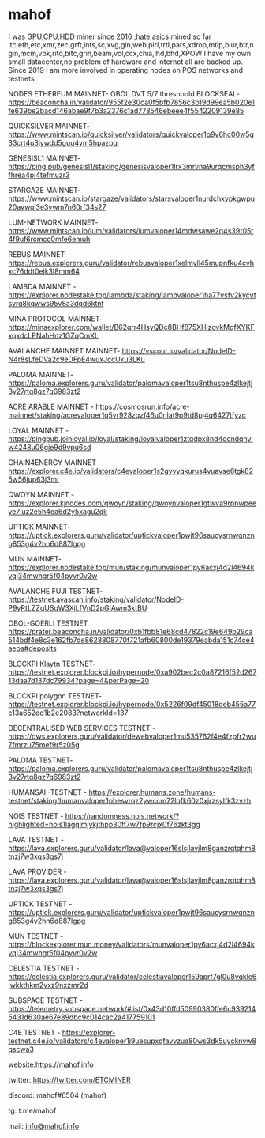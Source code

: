 # mahof
I was GPU,CPU,HDD miner since 2016 ,hate asics,mined so far ltc,eth,etc,xmr,zec,grft,ints,sc,xvg,gin,web,pirl,trtl,pars,xdrop,mtip,blur,btr,ngin,mcm,vbk,rito,bitc,grin,beam,vol,ccx,chia,lhd,bhd,XPOW
I have my own small datacenter,no problem of hardware and internet all are backed up.
Since 2019 I am more involved in operating nodes on POS networks and testnets

NODES
ETHEREUM MAINNET- OBOL DVT 5/7 threshoold BLOCKSEAL- https://beaconcha.in/validator/955f2e30ca0f5bfb7856c3b19d99ea5b020e1fe639be2bacd146abae9f7b3a2376c1ad778546ebeee4f5542209139e85

QUICKSILVER MAINNET- https://www.mintscan.io/quicksilver/validators/quickvaloper1q9v6hc00w5g33crt4u3jywdd5guu4ym5hpazpq

GENESISL1 MAINNET- https://ping.pub/genesisl1/staking/genesisvaloper1lrx3mrvna9urqcmsph3yffhrea4pj4tefmuzr3

STARGAZE MAINNET- https://www.mintscan.io/stargaze/validators/starsvaloper1nurdchxypkgwpu20avwqj3e3ywm7n60rf34s27

LUM-NETWORK MAINNET- https://www.mintscan.io/lum/validators/lumvaloper14mdwsawe2q4s39r05r4f9uf6rcmcc0mfe6emuh

REBUS MAINNET- https://rebus.explorers.guru/validator/rebusvaloper1xelmyll45mupnfku4cvhxc76ddt0ejk3l8mm64

LAMBDA MAINNET - https://explorer.nodestake.top/lambda/staking/lambvaloper1ha77vsfv2kycytsvrq8kqwws95v8a3dqd6ktnt

MINA PROTOCOL MAINNET- https://minaexplorer.com/wallet/B62qrr4HsyQDc8BHf875XHizovkMqfXYKFxqxdcLPNahHnz1GZqCmXL

AVALANCHE MAINNET MAINNET- https://vscout.io/validator/NodeID-N4r8sLfeDVa2c9eDFpE4wuxJccUku3LKu

PALOMA MAINNET- https://paloma.explorers.guru/validator/palomavaloper1tsu8nthuspe4zlkejtj3v27rtq8qz7q6983zt2

ACRE ARABLE MAINNET - https://cosmosrun.info/acre-mainnet/staking/acrevaloper1q5vr928zqzf46u0nlat9p9td8pj4q6427tfyzc

LOYAL MAINNET - https://pingpub.joinloyal.io/loyal/staking/loyalvaloper1ztqdpx8nd4dcndqhylw4248u06gje9d9vpu6sd

CHAIN4ENERGY MAINNET- https://explorer.c4e.io/validators/c4evaloper1s2gyvyqkurus4vuavse6tgk825w56jup63j3mt

QWOYN MAINNET - https://explorer.kjnodes.com/qwoyn/staking/qwoynvaloper1gtwva9rpnwpeeye7luz2e5h4ea6d2y5xagu2qk

UPTICK MAINNET- 
https://uptick.explorers.guru/validator/uptickvaloper1pwjt96saucysrnwqnzng853g4v2hn6d887lgpg

MUN MAINNET- https://explorer.nodestake.top/mun/staking/munvaloper1py6acxj4d2l4694kyqj34mwhgr5f04pyvr0v2w

AVALANCHE FUJI TESTNET- https://testnet.avascan.info/staking/validator/NodeID-P9yRtLZZqUSqW3XiLfVnD2pGiAwm3ktBU

OBOL-GOERLI TESTNET https://prater.beaconcha.in/validator/0xb1fbb81e68cd47822c19e649b29ca514bdf4e8c3e162fb7de8628808770f721afb60800de19379eabda151c74ce4aeba#deposits

BLOCKPI Klaytn TESTNET- https://testnet.explorer.blockpi.io/hypernode/0xa902bec2c0a87216f52d26713daa7d137dc79934?page=4&perPage=20

BLOCKPI polygon TESTNET- https://testnet.explorer.blockpi.io/hypernode/0x5226f09df45018deb455a77c13a652dd1b2e2083?networkId=137

DECENTRALISED WEB SERVICES TESTNET - https://dws.explorers.guru/validator/dewebvaloper1mu535762f4e4fzpfr2wu7fmrzu75mef9r5z05g

PALOMA TESTNET- https://paloma.explorers.guru/validator/palomavaloper1tsu8nthuspe4zlkejtj3v27rtq8qz7q6983zt2

HUMANSAI -TESTNET - https://explorer.humans.zone/humans-testnet/staking/humanvaloper1phesvrqz2ywccm72lqfk60z0xjrzsylfk3zvzh

NOIS TESTNET - https://randomness.nois.network/?highlighted=nois1lagqlmjykjthpp30ft7w7fp9rcjx0f76zkt3gg

LAVA TESTNET - https://lava.explorers.guru/validator/lava@valoper16slsjlavjlm8ganzrqtqhm8tnzj7w3xqs3gs7j

LAVA PROVIDER - https://lava.explorers.guru/validator/lava@valoper16slsjlavjlm8ganzrqtqhm8tnzj7w3xqs3gs7j

UPTICK TESTNET - https://uptick.explorers.guru/validator/uptickvaloper1pwjt96saucysrnwqnzng853g4v2hn6d887lgpg

MUN TESTNET - https://blockexplorer.mun.money/validators/munvaloper1py6acxj4d2l4694kyqj34mwhgr5f04pyvr0v2w

CELESTIA TESTNET - https://celestia.explorers.guru/validator/celestiavaloper159aprf7gl0u8vqkle6jwkkthkm2vxz9nxzmr2d

SUBSPACE TESTNET - https://telemetry.subspace.network/#list/0x43d10ffd50990380ffe6c9392145431d630ae67e89dbc9c014cac2a417759101

C4E TESTNET - https://explorer-testnet.c4e.io/validators/c4evaloper1j9uesupxqfavvzua80ws3dk5uycknvw8gscwa3



website:https://mahof.info

twitter: https://twitter.com/ETCMINER

discord: mahof#6504 (mahof)

tg: t.me/mahof

mail: info@mahof.info

